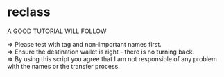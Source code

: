 # reclass

A GOOD TUTORIAL WILL FOLLOW  

=> Please test with tag and non-important names first.  
=> Ensure the destination wallet is right - there is no turning back.  
=> By using this script you agree that I am not responsible of any problem with the names or the transfer process.  


